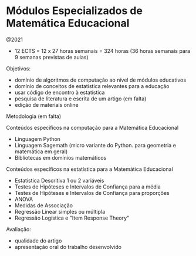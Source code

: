 # Módulos Especializados de Matemática Educacional 

@2021

* 12 ECTS = 12 x 27 horas semanais = 324 horas (36 horas semanais para 9 semanas previstas de aulas)


Objetivos:

- domínio de algoritmos de computação ao nível de módulos educativos
- domínio de conceitos de estatística relevantes para a educação
- usar código de encontro à estatística
- pesquisa de literatura e escrita de um artigo (em falta)
- edição de materiais online

Metodologia (em falta)

Conteúdos específicos na computação para a Matemática Educacional

- Linguagem Python
- Linguagem Sagemath (micro variante do Python. para geometria e matemática em geral)
- Bibliotecas em domínios matemáticos

Conteúdos específicos na estatística para a Matemática Educacional

- Estatística Descritiva 1 ou 2 variáveis
- Testes de Hipóteses e Intervalos de Confiança para a média
- Testes de Hipóteses e Intervalos de Confiança para proporções
- ANOVA
- Medidas de Associação
- Regressão Linear simples ou múltipla
- Regressão Logística e "Item Response Theory"

Avaliação:

- qualidade do artigo
- apresentação oral do trabalho desenvolvido







